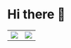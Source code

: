 # Hi there 👋

<table>
<tr>
<td width="50%">
  <img src="https://github-readme-stats.vercel.app/api?username=maximepvrt&show_icons=true&theme=transparent">
</td>
<td width="50%">
  <a href="https://nuxters.nuxt.com/maximepvrt"><img src="https://nuxters.nuxt.com/card/maximepvrt/og.png"></a>
</td>
</tr>
</table>
